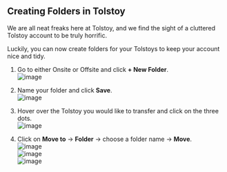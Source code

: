 ## Creating Folders in Tolstoy

We are all neat freaks here at Tolstoy, and we find the sight of a cluttered Tolstoy account to be truly horrific.

Luckily, you can now create folders for your Tolstoys to keep your account nice and tidy.

1. Go to either Onsite or Offsite and click **+ New Folder**.  
   ![image](https://github.com/user-attachments/assets/98b8dd9a-3d69-4c54-9db2-eb62620e56b5)

2. Name your folder and click **Save**.  
   ![image](https://github.com/user-attachments/assets/58849064-80a8-4bed-80a5-5f8722c7f6e6)

3. Hover over the Tolstoy you would like to transfer and click on the three dots.  
   ![image](https://github.com/user-attachments/assets/f88bea71-a5d0-4e0c-92f8-5b4b7891beba)

4. Click on **Move to** -> **Folder** -> choose a folder name -> **Move**.  
   ![image](https://github.com/user-attachments/assets/25c48fd6-a234-4ff0-ad62-e49601f4bc3e)  
   ![image](https://github.com/user-attachments/assets/c0efa4dc-c11b-43c5-95ac-b8f8bec1ce82)  
   ![image](https://github.com/user-attachments/assets/99bba5d4-7510-4e54-aa9d-94ad6b074bde)